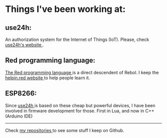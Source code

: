 # Things I've been working at:


## use24h:
An authorization system for the Internet of Things (IoT). Please, check <a href="http://www.use24h.com/"> use24h's website </a>.
## Red programming language:
<a href="https://www.red-lang.org/"> The Red programming language </a> is a direct descendent of Rebol. I keep the <a href="http://helpin.red/"> helpin.red website </a> to help people learn it.
## ESP8266:
Since <a href="http://www.use24h.com/"> use24h </a> is based on these cheap but powerful devices, I have been involved in firmware development for those. First in Lua, and now in C++ (Arduino IDE)

---

Check <a href="https://github.com/Ungaretti"> my repositories </a> to see some stuff I keep on Github.




